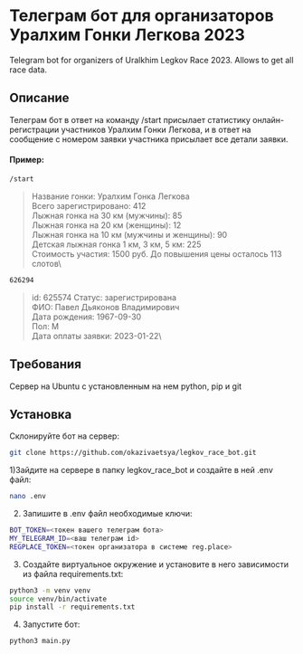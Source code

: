 # Телеграм бот для организаторов Уралхим Гонки Легкова 2023
Telegram bot for organizers of Uralkhim Legkov Race 2023. Allows to get all race data.

## Описание
Телеграм бот в ответ на команду /start присылает статистику онлайн-регистрации участников Уралхим Гонки Легкова, и в ответ на сообщение с номером заявки участника присылает все детали заявки.

#### Пример:
```bash
/start
```
> Название гонки: Уралхим Гонка Легкова\
> Всего зарегистрировано: 412\
> Лыжная гонка на 30 км (мужчины): 85\
> Лыжная гонка на 20 км (женщины): 12\
> Лыжная гонка на 10 км (мужчины и женщины): 90\
> Детская лыжная гонка 1 км, 3 км, 5 км: 225\
> Стоимость участия: 1500 руб. До повышения цены осталось 113 слотов\

```bash
626294
```
> id: 625574
> Статус: зарегистрирована\
> ФИО: Павел Дьяконов Владимирович\
> Дата рождения: 1967-09-30\
> Пол: М\
> Дата оплаты заявки: 2023-01-22\

## Требования
Сервер на Ubuntu с установленным на нем python, pip и git

## Установка
Склонируйте бот на сервер:
```bash
git clone https://github.com/okazivaetsya/legkov_race_bot.git
```

1)Зайдите на сервере в папку legkov_race_bot и создайте в ней .env файл:
```bash
nano .env
```
2) Запишите в .env файл необходимые ключи:
```bash
BOT_TOKEN=<токен вашего телеграм бота>
MY_TELEGRAM_ID=<ваш телеграм id>
REGPLACE_TOKEN=<токен организатора в системе reg.place>
```

3) Создайте виртуальное окружение и установите в него зависимости из файла requirements.txt:
```bash
python3 -m venv venv
source venv/bin/activate
pip install -r requirements.txt
```

4) Запустите бот:
```bash
python3 main.py
```

